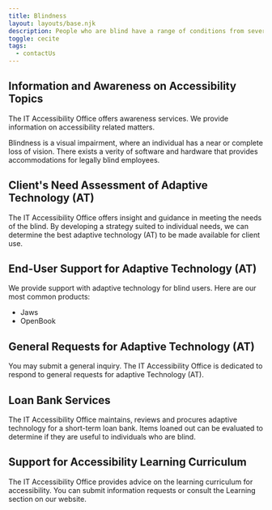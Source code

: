 ```yaml
---
title: Blindness
layout: layouts/base.njk
description: People who are blind have a range of conditions from severely reduced visual acuity to complete loss of vision and light perception. A variety of software and hardware is used to provide accommodations for employees who are blind.
toggle: cecite
tags:
  - contactUs
---
```


## Information and Awareness on Accessibility Topics

The IT Accessibility Office offers awareness services. We provide information on accessibility related matters.

Blindness is a visual impairment, where an individual has a near or complete loss of vision. There exists a verity of software and hardware that provides accommodations for legally blind employees.

## Client's Need Assessment of Adaptive Technology (AT)

The IT Accessibility Office offers insight and guidance in meeting the needs of the blind. By developing a strategy suited to individual needs, we can determine the best adaptive technology (AT) to be made available for client use.

## End-User Support for Adaptive Technology (AT)

We provide support with adaptive technology for blind users. Here are our most common products:

- Jaws
- OpenBook

## General Requests for Adaptive Technology (AT)

You may submit a general inquiry. The IT Accessibility Office is dedicated to respond to general requests for adaptive Technology (AT).

## Loan Bank Services

The IT Accessibility Office maintains, reviews and procures adaptive technology for a short-term loan bank. Items loaned out can be evaluated to determine if they are useful to individuals who are blind.

## Support for Accessibility Learning Curriculum

The IT Accessibility Office provides advice on the learning curriculum for accessibility. You can submit information requests or consult the Learning section on our website.
